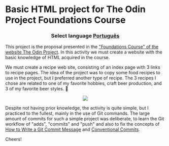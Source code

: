 # Basic HTML project for The Odin Project Foundations Course

### <p align="center">Select language [Português](./README.md) 

This project is the proposal presented in the ["Foundations Course" of the website The Odin Project][def]. In this activity we must create a website with the basic knowledge of HTML acquired in the course. 

We must create a recipe web site, consisting of an index page with 3 links to recipe pages. The idea of the project was to copy some food recipes to use in the project, but I preferred another type of recipe. The 3 recipes I chose are related to one of my favorite hobbies, craft beer production, and 3 of my favorite beer styles.  🍻  

<p align="center">
      <img src="https://skillicons.dev/icons?i=html,git,github" />
  </a>
</p>

Despite not having prior knowledge, the activity is quite simple, but I practiced to the fullest, mainly in the use of Git commands. The large amount of commits for such a simple project was deliberate, to learn the Git workflow of "adds", "commits" and "push" and also to fix the concepts of [How to Write a Git Commit Message](https://cbea.ms/git-commit/) and [Conventional Commits](https://www.conventionalcommits.org/pt-br/v1.0.0/).

Cheers!

[def]: https://www.theodinproject.com/lessons/foundations-recipes
